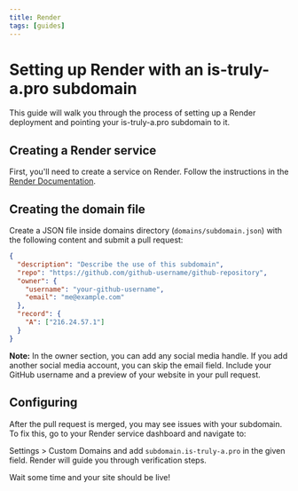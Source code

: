 ```yaml
---
title: Render
tags: [guides]
---
```


# Setting up Render with an is-truly-a.pro subdomain

This guide will walk you through the process of setting up a Render deployment and pointing your is-truly-a.pro subdomain to it.

## Creating a Render service

First, you'll need to create a service on Render. Follow the instructions in the [Render Documentation](https://render.com/docs).

## Creating the domain file

Create a JSON file inside domains directory (`domains/subdomain.json`) with the following content and submit a pull request:

```json
{
  "description": "Describe the use of this subdomain",
  "repo": "https://github.com/github-username/github-repository",
  "owner": {
    "username": "your-github-username",
    "email": "me@example.com"
  },
  "record": {
    "A": ["216.24.57.1"]
  }
}
```

**Note:** In the owner section, you can add any social media handle. If you add another social media account, you can skip the email field. Include your GitHub username and a preview of your website in your pull request.

## Configuring

After the pull request is merged, you may see issues with your subdomain. To fix this, go to your Render service dashboard and navigate to:

Settings > Custom Domains and add `subdomain.is-truly-a.pro` in the given field. Render will guide you through verification steps.

Wait some time and your site should be live!
